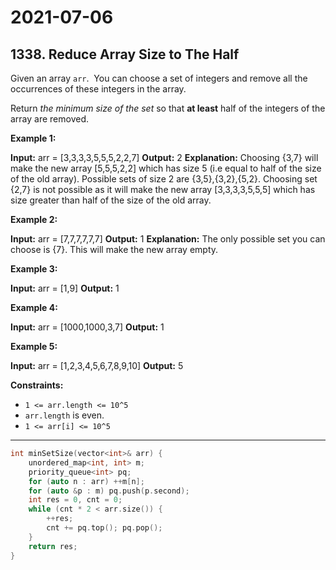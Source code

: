 # 2021-07-06

## 1338. Reduce Array Size to The Half

Given an array `arr`.  You can choose a set of integers and remove all the occurrences of these integers in the array.

Return _the minimum size of the set_ so that **at least** half of the integers of the array are removed.

**Example 1:**

**Input:** arr = \[3,3,3,3,5,5,5,2,2,7\]
**Output:** 2
**Explanation:** Choosing {3,7} will make the new array \[5,5,5,2,2\] which has size 5 (i.e equal to half of the size of the old array).
Possible sets of size 2 are {3,5},{3,2},{5,2}.
Choosing set {2,7} is not possible as it will make the new array \[3,3,3,3,5,5,5\] which has size greater than half of the size of the old array.

**Example 2:**

**Input:** arr = \[7,7,7,7,7,7\]
**Output:** 1
**Explanation:** The only possible set you can choose is {7}. This will make the new array empty.

**Example 3:**

**Input:** arr = \[1,9\]
**Output:** 1

**Example 4:**

**Input:** arr = \[1000,1000,3,7\]
**Output:** 1

**Example 5:**

**Input:** arr = \[1,2,3,4,5,6,7,8,9,10\]
**Output:** 5

**Constraints:**

- `1 <= arr.length <= 10^5`
- `arr.length` is even.
- `1 <= arr[i] <= 10^5`

---

```c++
int minSetSize(vector<int>& arr) {
    unordered_map<int, int> m;
    priority_queue<int> pq;
    for (auto n : arr) ++m[n];
    for (auto &p : m) pq.push(p.second);
    int res = 0, cnt = 0;
    while (cnt * 2 < arr.size()) {
        ++res;
        cnt += pq.top(); pq.pop();
    }
    return res;
}
```
